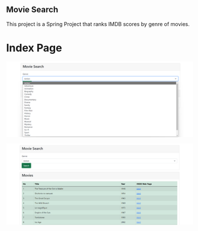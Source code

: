 ## Movie Search

This project is a Spring Project that ranks IMDB scores by genre of movies.

# Index Page
![github](ms1.png)

![github](ms2.png)
